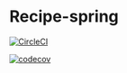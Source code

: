 # Recipe-spring

[![CircleCI](https://circleci.com/gh/Chillten/Recipe-spring.svg?style=svg)](https://circleci.com/gh/Chillten/Recipe-spring)

[![codecov](https://codecov.io/gh/Chillten/Recipe-spring/branch/master/graph/badge.svg)](https://codecov.io/gh/Chillten/Recipe-spring)
